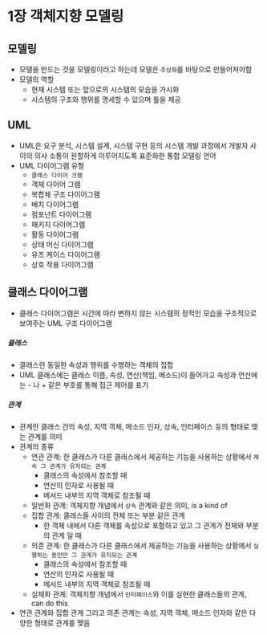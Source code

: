 # 1장 객체지향 모델링

## 모델링
- 모델을 만드는 것을 모델링이라고 하는데 모델은 `추상화`를 바탕으로 만들어져야함
- 모델의 역할
  - 현재 시스템 또는 앞으로의 시스템의 모습을 가시화
  - 시스템의 구조와 행위를 명세할 수 있으며 틀을 제공

## UML
- UML은 요구 분석, 시스템 설계, 시스템 구현 등의 시스템 개발 과정에서 개발자 사이의 의사 소통이 원할하게 이루어지도록 표준화한 통합 모델링 언어
- UML 다이어그램 유형
  - `클래스 다이어 크램`
  - 객체 다이어 그램
  - 복합체 구조 다이어그램
  - 배치 다이어그램
  - 컴포넌트 다이어그램
  - 패키지 다이어그램
  - 활동 다이어그램
  - 상태 머신 다이어그램
  - 유즈 케이스 다이어그램
  - 상호 작용 다이어그램

## 클래스 다이어그램
- 클래스 다이어그램은 시간에 따라 변하지 않는 시스템의 정적인 모습을 구조적으로 보여주는 UML 구조 다이어그램

##### 클래스
- 클래스란 동일한 속성과 행위를 수행하는 객체의 집합
- UML 클래스에는 클래스 이름, 속성, 연산(책임, 메소드)이 들어가고 속성과 연산에는 - 나 + 같은 부호를 통해 접근 제어를 표기

##### 관계
- 관계란 클래스 간의 속성, 지역 객체, 메소드 인자, 상속, 인터페이스 등의 형태로 맺는 관계를 의미
- 관계의 종류
  - 연관 관계: 한 클래스가 다른 클래스에서 제공하는 기능을 사용하는 상황에서 `계속 그 관계가 유지되는 관계`
    - 클래스의 속성에서 참조할 때
    - 연산의 인자로 사용될 때
    - 메서드 내부의 지역 객체로 참조될 때
  - 일반화 관계: 객체지향 개념에서 `상속` 관계와 같은 의미, is a kind of
  - 집합 관계: 클래스들 사이의 전체 또는 부분 같은 관계
    - 한 객체 내에서 다른 객체를 속성으로 포함하고 있고 그 관계가 전체와 부분의 관계 일 때
  - 의존 관계: 한 클래스가 다른 클래스에서 제공하는 기능을 사용하는 상황에서 `실행하는 동안만 그 관계가 유지되는 관계`
    - 클래스의 속성에서 참조할 때
    - 연산의 인자로 사용될 때
    - 메서드 내부의 지역 객체로 참조될 때
  - 실체화 관계: 객체지향 개념에서 `인터페이스`와 이를 실현한 클래스들의 관계, can do this
- 연관 관계와 집합 관계 그리고 의존 관계는 속성, 지역 객체, 메소드 인자와 같은 다양한 형태로 관계를 맺음
